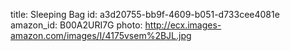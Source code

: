 title: Sleeping Bag
id: a3d20755-bb9f-4609-b051-d733cee4081e
amazon_id: B00A2URI7G
photo: http://ecx.images-amazon.com/images/I/4175vsem%2BJL.jpg
